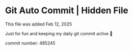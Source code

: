 # Git Auto Commit | Hidden File

This file was added Feb 12, 2025

Just for fun and keeping my daily git commit active 🤪

commit number: 485245
